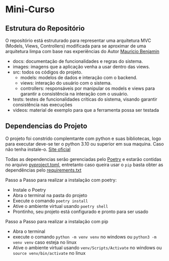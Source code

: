 # Mini-Curso

## Estrutura do Repositório

O repositório está estruturado para representar uma arquitetura MVC (Models, Views, Controllers) modificada para se aproximar de uma arquitetura limpa com base nas experiências do Autor [Mauricio Benjamin](https://github.com/mauriciobenjamin700)

- docs: documentação de funcionalidades e regras do sistema.
- images: imagens que a aplicação venha a usar dentro das views.
- src: todos os códigos do projeto.
  - models: modelos de dados e interação com o backend.
  - views: interação do usuário com o sistema.
  - controllers: responsáveis por manipular os models e views para garantir a consistência na interação com o usuário.
- tests: testes de funcionalidades críticas do sistema, visando garantir consistência nas execuções
- videos: material de exemplo para que a ferramenta possa ser testada

## Dependencias do Projeto

O projeto foi constrido complemtante com python e suas bibliotecas, logo para executar deve-se ter o python 3.10 ou superior em sua maquina. Caso não tenha instale-o.  [Site oficial](https://www.python.org/downloads/source/)

Todas as dependencias serão gerenciadas pelo [Poetry](https://python-poetry.org/docs/) e estarão contidas no arquivo [pyproject.toml](pyproject.toml), entretanto caso queira usar o `pip` basta obter as dependências pelo [requirements.txt](requirements.txt)

Passo a Passo para realizar a instalação com poetry:

- Instale o Poetry
- Abra o terminal na pasta do projeto
- Execute o comando `poetry install`
- Ative o ambiente virtual usando `poetry shell`
- Prontinho, seu projeto está configurado e pronto para ser usado

Passo a Passo para realizar a instalação com pip

- Abra o terminal
- execute o comando `python -m venv venv` no windows ou `python3 -m venv venv` caso esteja no linux
- Ative o ambiente virtual usando `venv/Scripts/Activate` no windows ou  `source venv/bin/activate` no linux
